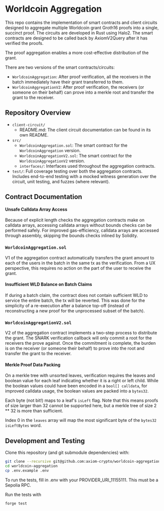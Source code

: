 # Worldcoin Aggregation

This repo contains the implementation of smart contracts and client circuits designed to aggregate multiple Worldcoin grant Groth16 proofs into a single, succinct proof. The circuits are developed in Rust using Halo2. The smart contracts are designed to be called back by AxiomV2Query after it has verified the proofs.

The proof aggregation enables a more cost-effective distribution of the grant.

There are two versions of the smart contracts/circuits:

- `WorldcoinAggregation`: After proof verification, all the receivers in the batch immediately have their grant transferred to them.
- `WorldcoinAggregationV2`: After proof verification, the receivers (or someone on their behalf) can prove into a merkle root and transfer the grant to the receiver.

## Repository Overview

- `client-circuit/`
  - README.md: The client circuit documentation can be found in its own README.
- `src/`
  - `WorldcoinAggregation.sol`: The smart contract for the `WorldcoinAggregation` version.
  - `WorldcoinAggregationV2.sol`: The smart contract for the `WorldcoinAggregationV2` version.
  - `interfaces/`: Interfaces used throughout the aggregation contracts.
- `test/`: Full coverage testing over both the aggregation contracts. Includes end-to-end testing with a mocked witness generation over the circuit, unit testing, and fuzzes (where relevant).

## Contract Documentation

#### Unsafe Calldata Array Access

Because of explicit length checks the aggregation contracts make on calldata arrays, accessing calldata arrays without bounds checks can be performed safely. For improved gas-efficiency, calldata arrays are accessed through assembly, skipping the bounds checks inlined by Solidity.

### `WorldcoinAggregation.sol`

V1 of the aggregation contract automatically transfers the grant amount to each of the users in the batch in the same tx as the verification. From a UX perspective, this requires no action on the part of the user to receive the grant.

#### Insufficient WLD Balance on Batch Claims

If during a batch claim, the contract does not contain sufficient WLD to service the entire batch, the tx will be reverted. This was done for the simplicity of a re-execution after a balance top-off (instead of reconstructing a new proof for the unprocessed subset of the batch).

### `WorldcoinAggregationV2.sol`

V2 of the aggregation contract implements a two-step process to distribute the grant. The SNARK verification callback will only commit a root for the receivers the prove against. Once the commitment is complete, the burden is on the receiver (or someone their behalf) to prove into the root and transfer the grant to the receiver.

#### Merkle Proof Data Packing

On a merkle tree with unsorted leaves, verification requires the leaves and boolean value for each leaf indicating whether it is a right or left child. While the boolean values could have been encoded in a `bool[] calldata`, for improved calldata usage, the boolean values are packed into a `bytes32`.

Each byte (not bit!) maps to a leaf's `isLeft` flag. Note that this means proofs of size larger than 32 cannot be supported here, but a merkle tree of size 2 \*\* 32 is more than sufficient.

Index 0 in the `leaves` array will map the most significant byte of the `bytes32 isLeftBytes` word.

## Development and Testing

Clone this repository (and git submodule dependencies) with:

```bash
git clone --recursive git@github.com:axiom-crypto/worldcoin-aggregation.git
cd worldcoin-aggregation
cp .env.example .env
```

To run the tests, fill in .env with your PROVIDER_URI_11155111. This must be a Sepolia RPC.

Run the tests with

```bash
forge test
```
